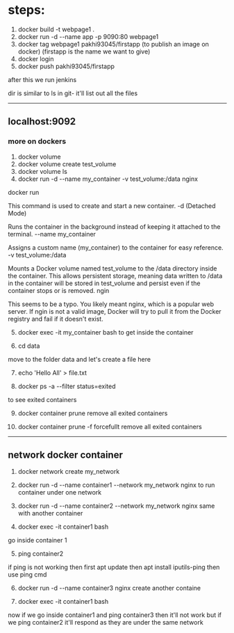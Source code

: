 # steps:

1. docker build -t webpage1 .
2. docker run -d --name app -p 9090:80 webpage1
3. docker tag webpage1 pakhi93045/firstapp (to publish an image on docker) (firstapp is the name we want to give)
4. docker login
5. docker push pakhi93045/firstapp

after this we run jenkins

dir is similar to ls in git- it'll list out all the files

------------------

localhost:9092
-------------------------------

### more on dockers

1. docker volume
2. docker volume create test_volume
3. docker volume ls
4.  docker run -d --name my_container -v test_volume:/data nginx

docker run

This command is used to create and start a new container.
-d (Detached Mode)

Runs the container in the background instead of keeping it attached to the terminal.
--name my_container

Assigns a custom name (my_container) to the container for easy reference.
-v test_volume:/data

Mounts a Docker volume named test_volume to the /data directory inside the container.
This allows persistent storage, meaning data written to /data in the container will be stored in test_volume and persist even if the container stops or is removed.
ngin

This seems to be a typo. You likely meant nginx, which is a popular web server.
If ngin is not a valid image, Docker will try to pull it from the Docker registry and fail if it doesn't exist.


5. docker exec -it my_container bash
to get inside the container

6. cd data

move to the folder data and let's create a file here

7. echo 'Hello All' > file.txt

8. docker ps -a --filter status=exited

to see exited containers

9. docker container prune
remove all exited containers

10. docker container prune -f
forcefullt remove all exited containers

------------------------------------------------------------

## network docker container

1. docker network create my_network
2.  docker run -d --name container1 --network my_network nginx
to run container under one network

3. docker run -d --name container2 --network my_network nginx
same with another container

4. docker exec -it container1 bash

go inside container 1

5. ping container2

if ping is not working then 
first
apt update
then
apt install iputils-ping
then use ping cmd

6. docker run -d --name container3 nginx
create another containe

7. docker exec -it container1 bash

now if we go inside container1 and ping container3 then it'll not work 
but if we ping container2 it'll respond as they are under the same network